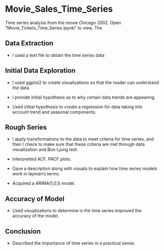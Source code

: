 # Movie_Sales_Time_Series
Time series analysis from the movie Chicago 2002. Open "Movie_Tickets_Time_Series.ipynb" to view. The 

## Data Extraction

- I used a text file to obtain the time series data

## Initial Data Exploration

- I used ggplot2 to create visualizations so that the reader can understand the data.

- I provide initial hypothesis as to why certain data trends are appearing.

- Used initial hypothesis to create a regression for data taking into account trend and seasonal components.

## Rough Series

- I apply transformations to the data to meet criteria for time series, and then I check to make sure that these criteria are met through data visualization and Box-Ljung test. 

- Interpretted ACF, PACF plots.

- Gave a description along with visuals to explain how time series  models work in layman’s terms.

- Acquired a ARIMA(1,0,1) model.

## Accuracy of Model

- Used visualizations to determine is the time series improved the accuracy of the model.

## Conclusion

- Described the importance of time series in a practical sense.
